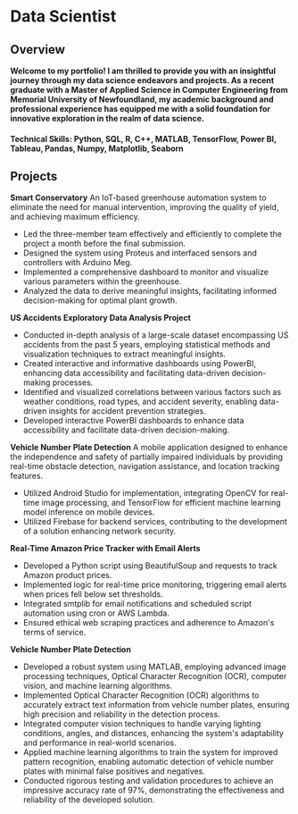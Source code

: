 # Data Scientist

## Overview
**Welcome to my portfolio! I am thrilled to provide you with an insightful journey through my data science endeavors and projects. As a recent graduate with a Master of Applied Science in Computer Engineering from Memorial University of Newfoundland, my academic background and professional experience has equipped me with a solid foundation for innovative exploration in the realm of data science.**

#### Technical Skills: Python, SQL, R, C++, MATLAB, TensorFlow, Power BI, Tableau, Pandas, Numpy, Matplotlib, Seaborn

## Projects
**Smart Conservatory**
An IoT-based greenhouse automation system to eliminate the need for manual intervention, improving the quality of yield, and achieving maximum efficiency. 
- Led the three-member team effectively and efficiently to complete the project a month before the final submission.
- Designed the system using Proteus and interfaced sensors and controllers with Arduino Meg.
- Implemented a comprehensive dashboard to monitor and visualize various parameters within the greenhouse.
- Analyzed the data to derive meaningful insights, facilitating informed decision-making for optimal plant growth.

**US Accidents Exploratory Data Analysis Project**
- Conducted in-depth analysis of a large-scale dataset encompassing US accidents from the past 5 years, employing statistical methods and visualization techniques to extract meaningful insights.
- Created interactive and informative dashboards using PowerBI, enhancing data accessibility and facilitating data-driven decision-making processes.
- Identified and visualized correlations between various factors such as weather conditions, road types, and accident severity, enabling data-driven insights for accident prevention strategies.
- Developed interactive PowerBI dashboards to enhance data accessibility and facilitate data-driven decision-making.

**Vehicle Number Plate Detection**
A mobile application designed to enhance the independence and safety of partially impaired individuals by providing real-time obstacle detection, navigation assistance, and location tracking features.
- Utilized Android Studio for implementation, integrating OpenCV for real-time image processing, and TensorFlow for efficient machine learning model inference on mobile devices.
- Utilized Firebase for backend services, contributing to the development of a solution enhancing network security.

**Real-Time Amazon Price Tracker with Email Alerts**
-	Developed a Python script using BeautifulSoup and requests to track Amazon product prices.
-	Implemented logic for real-time price monitoring, triggering email alerts when prices fell below set thresholds.
-	Integrated smtplib for email notifications and scheduled script automation using cron or AWS Lambda.
-	Ensured ethical web scraping practices and adherence to Amazon's terms of service.

**Vehicle Number Plate Detection**
- Developed a robust system using MATLAB, employing advanced image processing techniques, Optical Character Recognition (OCR), computer vision, and machine learning algorithms.
- Implemented Optical Character Recognition (OCR) algorithms to accurately extract text information from vehicle number plates, ensuring high precision and reliability in the detection process.
- Integrated computer vision techniques to handle varying lighting conditions, angles, and distances, enhancing the system's adaptability and performance in real-world scenarios.
- Applied machine learning algorithms to train the system for improved pattern recognition, enabling automatic detection of vehicle number plates with minimal false positives and negatives.
- Conducted rigorous testing and validation procedures to achieve an impressive accuracy rate of 97%, demonstrating the effectiveness and reliability of the developed solution.
